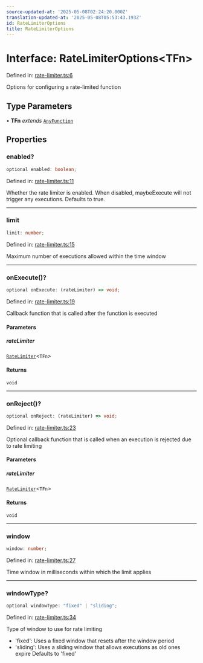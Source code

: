 ```yaml
---
source-updated-at: '2025-05-08T02:24:20.000Z'
translation-updated-at: '2025-05-08T05:53:43.193Z'
id: RateLimiterOptions
title: RateLimiterOptions
---
```


<!-- DO NOT EDIT: this page is autogenerated from the type comments -->

# Interface: RateLimiterOptions\<TFn\>

Defined in: [rate-limiter.ts:6](https://github.com/TanStack/pacer/blob/main/packages/pacer/src/rate-limiter.ts#L6)

Options for configuring a rate-limited function

## Type Parameters

• **TFn** *extends* [`AnyFunction`](../type-aliases/anyfunction.md)

## Properties

### enabled?

```ts
optional enabled: boolean;
```

Defined in: [rate-limiter.ts:11](https://github.com/TanStack/pacer/blob/main/packages/pacer/src/rate-limiter.ts#L11)

Whether the rate limiter is enabled. When disabled, maybeExecute will not trigger any executions.
Defaults to true.

***

### limit

```ts
limit: number;
```

Defined in: [rate-limiter.ts:15](https://github.com/TanStack/pacer/blob/main/packages/pacer/src/rate-limiter.ts#L15)

Maximum number of executions allowed within the time window

***

### onExecute()?

```ts
optional onExecute: (rateLimiter) => void;
```

Defined in: [rate-limiter.ts:19](https://github.com/TanStack/pacer/blob/main/packages/pacer/src/rate-limiter.ts#L19)

Callback function that is called after the function is executed

#### Parameters

##### rateLimiter

[`RateLimiter`](../classes/ratelimiter.md)\<`TFn`\>

#### Returns

`void`

***

### onReject()?

```ts
optional onReject: (rateLimiter) => void;
```

Defined in: [rate-limiter.ts:23](https://github.com/TanStack/pacer/blob/main/packages/pacer/src/rate-limiter.ts#L23)

Optional callback function that is called when an execution is rejected due to rate limiting

#### Parameters

##### rateLimiter

[`RateLimiter`](../classes/ratelimiter.md)\<`TFn`\>

#### Returns

`void`

***

### window

```ts
window: number;
```

Defined in: [rate-limiter.ts:27](https://github.com/TanStack/pacer/blob/main/packages/pacer/src/rate-limiter.ts#L27)

Time window in milliseconds within which the limit applies

***

### windowType?

```ts
optional windowType: "fixed" | "sliding";
```

Defined in: [rate-limiter.ts:34](https://github.com/TanStack/pacer/blob/main/packages/pacer/src/rate-limiter.ts#L34)

Type of window to use for rate limiting
- 'fixed': Uses a fixed window that resets after the window period
- 'sliding': Uses a sliding window that allows executions as old ones expire
Defaults to 'fixed'
